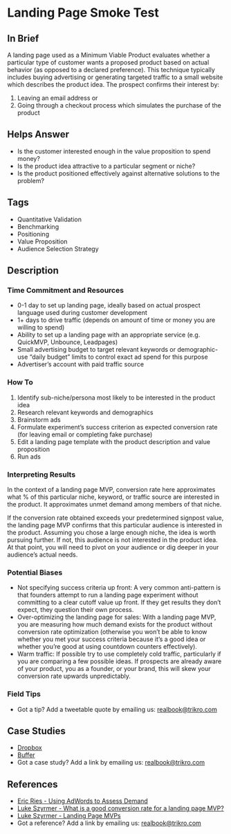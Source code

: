 # Landing Page Smoke Test

## In Brief
A landing page used as a Minimum Viable Product evaluates whether a particular type of customer wants a proposed product based on actual behavior (as opposed to a declared preference). This technique typically includes buying advertising or generating targeted traffic to a small website which describes the product idea. The prospect confirms their interest by:

1. Leaving an email address or 
2. Going through a checkout process which simulates the purchase of the product

## Helps Answer
- Is the customer interested enough in the value proposition to spend money?
- Is the product idea attractive to a particular segment or niche?
- Is the product positioned effectively against alternative solutions to the problem?

## Tags
- Quantitative Validation
- Benchmarking
- Positioning
- Value Proposition
- Audience Selection Strategy

## Description

### Time Commitment and Resources
- 0-1 day to set up landing page, ideally based on actual prospect language used during customer development
- 1+ days to drive traffic (depends on amount of time or money you are willing to spend)
- Ability to set up a landing page with an appropriate service (e.g. QuickMVP, Unbounce, Leadpages)
- Small advertising budget to target relevant keywords or demographic-use “daily budget” limits to control exact ad spend for this purpose
- Advertiser’s account with paid traffic source

### How To
1. Identify sub-niche/persona most likely to be interested in the product idea
2. Research relevant keywords and demographics
3. Brainstorm ads
4. Formulate experiment’s success criterion as expected conversion rate (for leaving email or completing fake purchase)
5. Edit a landing page template with the product description and value proposition
6. Run ads

### Interpreting Results
In the context of a landing page MVP, conversion rate here approximates what % of this particular niche, keyword, or traffic source are interested in the product. It approximates unmet demand among members of that niche.

If the conversion rate obtained exceeds your predetermined signpost value, the landing page MVP confirms that this particular audience is interested in the product. Assuming you chose a large enough niche, the idea is worth pursuing further. If not, this audience is not interested in the product idea. At that point, you will need to pivot on your audience or dig deeper in your audience’s actual needs. 

### Potential Biases
- Not specifying success criteria up front: A very common anti-pattern is that founders attempt to run a landing page experiment without committing to a clear cutoff value up front. If they get results they don’t expect, they question their own process. 
- Over-optimizing the landing page for sales: With a landing page MVP, you are measuring how much demand exists for the product without conversion rate optimization (otherwise you won’t be able to know whether you met your success criteria because it’s a good idea or whether you’re good at using countdown counters effectively). 
- Warm traffic: If possible try to use completely cold traffic, particularly if you are comparing a few possible ideas. If prospects are already aware of your product, you as a founder, or your brand, this will skew your conversion rate upwards unpredictably.

### Field Tips
- Got a tip? Add a tweetable quote by emailing us: realbook@trikro.com

## Case Studies
- [Dropbox](https://www.slideshare.net/gueste94e4c/dropbox-startup-lessons-learned-3836587)
- [Buffer](https://blog.bufferapp.com/idea-to-paying-customers-in-7-weeks-how-we-did-it)
- Got a case study? Add a link by emailing us: realbook@trikro.com

## References
- [Eric Ries - Using AdWords to Assess Demand](http://www.startuplessonslearned.com/2008/11/using-adwords-to-assess-demand-for-your.html)
- [Luke Szyrmer - What is a good conversion rate for a landing page MVP?](http://blog.launchtomorrow.com/2015/01/good-landing-page-experiment-conversion-rate/)
- [Luke Szyrmer - Landing Page MVPs](http://launchtomorrow.com)
- Got a reference? Add a link by emailing us: realbook@trikro.com

